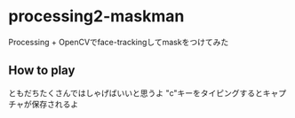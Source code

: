 # processing2-maskman
Processing + OpenCVでface-trackingしてmaskをつけてみた

## How to play
ともだちたくさんではしゃげばいいと思うよ
"c"キーをタイピングするとキャプチャが保存されるよ
